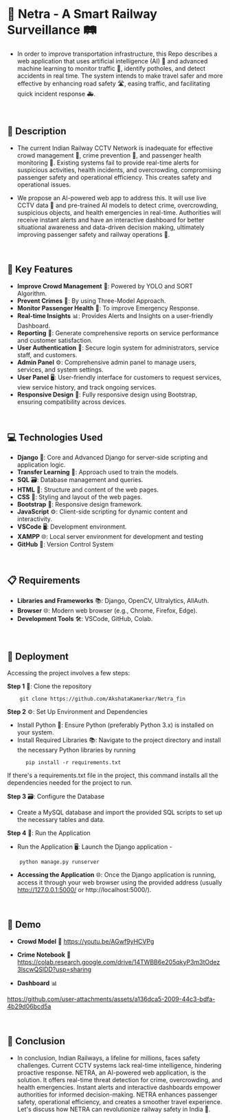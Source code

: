 # 🚄 Netra - A Smart Railway Surveillance 🛤️

* In order to improve transportation infrastructure, this Repo describes a web application that uses artificial intelligence (AI) 🧠 and advanced machine learning to monitor traffic 🚦, identify potholes, and detect accidents in real time. The system intends to make travel safer and more effective by enhancing road safety 🛣️, easing traffic, and facilitating quick incident response 🚑.

<br>

## 📝 Description

* The current Indian Railway CCTV Network is inadequate for effective crowd management 👥, crime prevention 🚫, and passenger health monitoring 💓. Existing systems fail to provide real-time alerts for suspicious activities, health incidents, and overcrowding, compromising passenger safety and operational efficiency. This creates safety and operational issues.

* We propose an AI-powered web app to address this. It will use live CCTV data 🎥 and pre-trained AI models to detect crime, overcrowding, suspicious objects, and health emergencies in real-time. Authorities will receive instant alerts and have an interactive dashboard for better situational awareness and data-driven decision making, ultimately improving passenger safety and railway operations 🚄.

<br>

## 🔑 Key Features 

- **Improve Crowd Management** 👥: Powered by YOLO and SORT Algorithm.
- **Prevent Crimes** 🚫: By using Three-Model Approach.
- **Monitor Passenger Health** 💓: To improve Emergency Response.
- **Real-time Insights** 📊: Provides Alerts and Insights on a user-friendly Dashboard.
- **Reporting** 📄: Generate comprehensive reports on service performance and customer satisfaction.
- **User Authentication** 🔐: Secure login system for administrators, service staff, and customers.
- **Admin Panel** ⚙️: Comprehensive admin panel to manage users, services, and system settings.
- **User Panel** 🖥️: User-friendly interface for customers to request services, view service history, and track ongoing services.
- **Responsive Design** 📱: Fully responsive design using Bootstrap, ensuring compatibility across devices.

<br>

## 💻 Technologies Used 

- **Django** 🐍: Core and Advanced Django for server-side scripting and application logic.
- **Transfer Learning** 🧠: Approach used to train the models. 
- **SQL** 🗃️: Database management and queries.
- **HTML** 📝: Structure and content of the web pages.
- **CSS** 🎨: Styling and layout of the web pages.
- **Bootstrap** 📱: Responsive design framework.
- **JavaScript** ⚙️: Client-side scripting for dynamic content and interactivity.
- **VSCode** 🖥️: Development environment.
- **XAMPP** 🌐: Local server environment for development and testing
- **GitHub** 🔄: Version Control System

<br>

## 📋 Requirements 

- **Libraries and Frameworks** 📚: Django, OpenCV, Ultralytics, AllAuth. 
- **Browser** 🌐: Modern web browser (e.g., Chrome, Firefox, Edge).
- **Development Tools** 🛠️: VSCode, GitHub, Colab.

<br>

## 🚀 Deployment

Accessing the project involves a few steps:

**Step 1** 📁: Clone the repository
```
    git clone https://github.com/AkshataKamerkar/Netra_fin

```

**Step 2** ⚙️: Set Up Environment and Dependencies

- Install Python 🐍: Ensure Python (preferably Python 3.x) is installed on your system.
- Install Required Libraries 📚: Navigate to the project directory and install the necessary Python libraries by running
```
      pip install -r requirements.txt
```

If there's a requirements.txt file in the project, this command installs all the dependencies needed for the project to run.

**Step 3** 🗃️: Configure the Database

- Create a MySQL database and import the provided SQL scripts to set up the necessary tables and data.

**Step 4** 🚀: Run the Application

- Run the Application 🖥️: Launch the Django application -

```
    python manage.py runserver
```

- **Accessing the Application** 🌐: Once the Django application is running, access it through your web browser using the provided address (usually http://127.0.0.1:5000/ or http://localhost:5000/). 

<br>

## 🎥 Demo

- **Crowd Model** 👥 https://youtu.be/AGwf9yHCVPg
 
- **Crime Notebook** 📓 https://colab.research.google.com/drive/14TWBB6e205qkyP3m3tOdez3lscwQSIDD?usp=sharing

- **Dashboard** 📊
 
https://github.com/user-attachments/assets/a136dca5-2009-44c3-bdfa-4b29d06bcd5a

<br>

## 🎯 Conclusion

+ In conclusion, Indian Railways, a lifeline for millions, faces safety challenges. Current CCTV systems lack real-time intelligence, hindering proactive response.
NETRA, an AI-powered web application, is the solution. It offers real-time threat detection for crime, overcrowding, and health emergencies. Instant alerts and interactive dashboards empower authorities for informed decision-making.
NETRA enhances passenger safety, operational efficiency, and creates a smoother travel experience. Let's discuss how NETRA can revolutionize railway safety in India 🚄.
